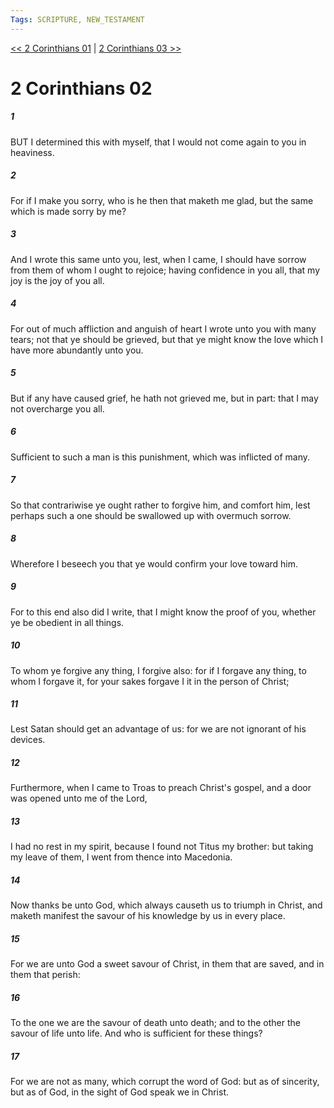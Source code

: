 ```yaml
---
Tags: SCRIPTURE, NEW_TESTAMENT
---
```


[<< 2 Corinthians 01](NEW_TESTAMENT/08_2_Corinthians/2_Corinthians_01.md) | [2 Corinthians 03 >>](NEW_TESTAMENT/08_2_Corinthians/2_Corinthians_03.md)

# 2 Corinthians 02

##### 1

BUT I determined this with myself, that I would not come again to you in heaviness.

##### 2

For if I make you sorry, who is he then that maketh me glad, but the same which is made sorry by me?

##### 3

And I wrote this same unto you, lest, when I came, I should have sorrow from them of whom I ought to rejoice; having confidence in you all, that my joy is the joy of you all.

##### 4

For out of much affliction and anguish of heart I wrote unto you with many tears; not that ye should be grieved, but that ye might know the love which I have more abundantly unto you.

##### 5

But if any have caused grief, he hath not grieved me, but in part: that I may not overcharge you all.

##### 6

Sufficient to such a man is this punishment, which was inflicted of many.

##### 7

So that contrariwise ye ought rather to forgive him, and comfort him, lest perhaps such a one should be swallowed up with overmuch sorrow.

##### 8

Wherefore I beseech you that ye would confirm your love toward him.

##### 9

For to this end also did I write, that I might know the proof of you, whether ye be obedient in all things.

##### 10

To whom ye forgive any thing, I forgive also: for if I forgave any thing, to whom I forgave it, for your sakes forgave I it in the person of Christ;

##### 11

Lest Satan should get an advantage of us: for we are not ignorant of his devices.

##### 12

Furthermore, when I came to Troas to preach Christ's gospel, and a door was opened unto me of the Lord,

##### 13

I had no rest in my spirit, because I found not Titus my brother: but taking my leave of them, I went from thence into Macedonia.

##### 14

Now thanks be unto God, which always causeth us to triumph in Christ, and maketh manifest the savour of his knowledge by us in every place.

##### 15

For we are unto God a sweet savour of Christ, in them that are saved, and in them that perish:

##### 16

To the one we are the savour of death unto death; and to the other the savour of life unto life. And who is sufficient for these things?

##### 17

For we are not as many, which corrupt the word of God: but as of sincerity, but as of God, in the sight of God speak we in Christ.

